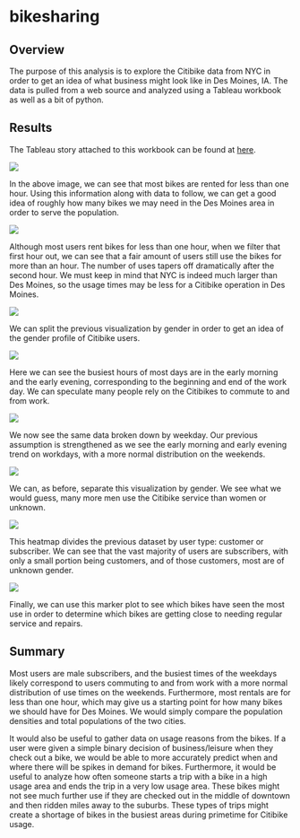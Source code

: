 # bikesharing

## Overview

The purpose of this analysis is to explore the Citibike data from NYC in order to get an idea of what business might look like in Des Moines, IA.  The data is pulled from a web source and analyzed using a Tableau workbook as well as a bit of python.

## Results

The Tableau story attached to this workbook can be found at [here](https://public.tableau.com/app/profile/mark.esposito/viz/Mod14Challenge_16230162495870/BikesharingStory).

![](images/story1.png)

In the above image, we can see that most bikes are rented for less than one hour.  Using this information along with data to follow,  we can get a good idea of roughly how many bikes we may need in the Des Moines area in order to serve the population.

![](images/story2.png)

Although most users rent bikes for less than one hour, when we filter that first hour out, we can see that a fair amount of users still use the bikes for more than an hour.  The number of uses tapers off dramatically after the second hour.  We must keep in mind that NYC is indeed much larger than Des Moines, so the usage times may be less for a Citibike operation in Des Moines.

![](images/story3.png)

We can split the previous visualization by gender in order to get an idea of the gender profile of Citibike users.

![](images/story4.png)

Here we can see the busiest hours of most days are in the early morning and the early evening, corresponding to the beginning and end of the work day.  We can speculate many people rely on the Citibikes to commute to and from work.

![](images/story5.png)

We now see the same data broken down by weekday.  Our previous assumption is strengthened as we see the early morning and early evening trend on workdays, with a more normal distribution on the weekends.

![](images/story6.png)

We can, as before, separate this visualization by gender.  We see what we would guess, many more men use the Citibike service than women or unknown.

![](images/story7.png)

This heatmap divides the previous dataset by user type: customer or subscriber.  We can see that the vast majority of users are subscribers, with only a small portion being customers, and of those customers, most are of unknown gender.

![](images/story8.png)

Finally, we can use this marker plot to see which bikes have seen the most use in order to determine which bikes are getting close to needing regular service and repairs.

## Summary

Most users are male subscribers, and the busiest times of the weekdays likely correspond to users commuting to and from work with a more normal distribution of use times on the weekends.  Furthermore, most rentals are for less than one hour, which may give us a starting point for how many bikes we should have for Des Moines.  We would simply compare the population densities and total populations of the two cities.

It would also be useful to gather data on usage reasons from the bikes.  If a user were given a simple binary decision of business/leisure when they check out a bike, we would be able to more accurately predict when and where there will be spikes in demand for bikes.  Furthermore, it would be useful to analyze how often someone starts a trip with a bike in a high usage area and ends the trip in a very low usage area.  These bikes might not see much further use if they are checked out in the middle of downtown and then ridden miles away to the suburbs.  These types of trips might create a shortage of bikes in the busiest areas during primetime for Citibike usage.